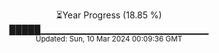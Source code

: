 <p align="center">
⏳Year Progress (18.85 %)<br>
█████▁▁▁▁▁▁▁▁▁▁▁▁▁▁▁▁▁▁▁▁▁▁▁▁▁ <br>
<sub>Updated: Sun, 10 Mar 2024 00:09:36 GMT</sub>
</p>


